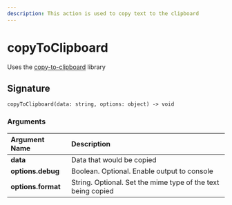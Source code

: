 ```yaml
---
description: This action is used to copy text to the clipboard
---
```


# copyToClipboard

Uses the [copy-to-clipboard](https://www.npmjs.com/package/copy-to-clipboard) library

## Signature

```text
copyToClipboard(data: string, options: object) -> void
```

### Arguments

| **Argument Name** | **Description** |
| :--- | :--- |
| **data** | Data that would be copied |
| **options.debug** | Boolean. Optional. Enable output to console |
| **options.format** | String. Optional. Set the mime type of the text being copied |
